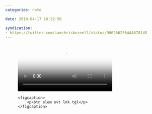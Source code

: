 ```yaml
---
categories: note

date: 2018-04-17 16:32:50

syndication:
- https://twitter.com/iamchrisburnell/status/986266256444678145
---
```


<figure>
    <a href="https://video.twimg.com/tweet_video/Da_r7YnX0AAgxR9.mp4" rel="external">
        <video autoplay loop preload poster="https://pbs.twimg.com/tweet_video_thumb/Da_r7YnX0AAgxR9.jpg">
            <source src="https://video.twimg.com/tweet_video/Da_r7YnX0AAgxR9.mp4" type="video/mp4">
        </video>
    </a>

    <figcaption>
        <p>btn elem evt lnk tgl</p>
    </figcaption>
</figure>

